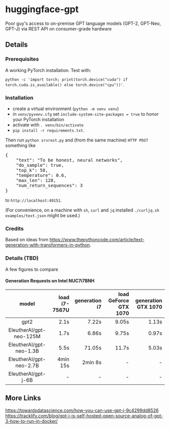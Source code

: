 # huggingface-gpt
Poor guy's access to on-premise GPT language models (GPT-2, GPT-Neo, GPT-J) via REST API on consumer-grade hardware

## Details
### Prerequisites
A working PyTorch installation. Test with:

`python -c 'import torch; print(torch.device("cuda") if torch.cuda.is_available() else torch.device("cpu"))'`.

### Installation
- create a virtual environment (`python -m venv venv`)
- in `venv/pyvenv.cfg` set `include-system-site-packages = true` to honor your PyTorch installation
- activate with `. venv/bin/activate`
- `pip install -r requirements.txt`.

Then run `python srvrest.py` and (from the same machine) `HTTP POST` something like
<pre>
{
    "text": "To be honest, neural networks",
    "do_sample": true,
    "top_k": 50,
    "temperature": 0.6,
    "max_len": 128,
    "num_return_sequences": 3
}
</pre>
to `http://localhost:49151`.

(For convenience, on a machine with `sh`, `curl` and `jq` installed `./curljq.sh examples/text.json` might be used.)

### Credits
Based on ideas from https://www.thepythoncode.com/article/text-generation-with-transformers-in-python.

### Details (TBD)
A few figures to compare

#### Generation Requests on Intel NUC7i7BNH
| model                     | load i7-7567U | generation i7 | load GeForce GTX 1070 | generation GTX 1070 |
|:-------------------------:| -------------:| -------------:| ---------------------:| -------------------:|
| gpt2                      | 2.1s          | 7.22s         | 9.05s                 | 1.13s               |
| EleutherAI/gpt-neo-125M   | 1.7s          | 6.86s         | 9.75s                 | 0.97s               |
| EleutherAI/gpt-neo-1.3B   | 5.5s          | 71.05s        | 11.7s                 | 5.03s               |
| EleutherAI/gpt-neo-2.7B   | 4min 15s      | 2min 8s       | -                     | -                   |
| EleutherAI/gpt-j-6B       | -             | -             | -                     | -                   |

## More Links
https://towardsdatascience.com/how-you-can-use-gpt-j-9c4299dd8526
https://tracklify.com/blog/gpt-j-is-self-hosted-open-source-analog-of-gpt-3-how-to-run-in-docker/

